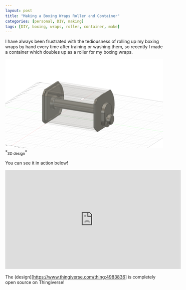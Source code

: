 ```yaml
---
layout: post
title: "Making a Boxing Wraps Roller and Container"
categories: [personal, DIY, making]
tags: [DIY, boxing, wraps, roller, container, make]
---
```


I have always been frustrated with the tediousness of rolling up my boxing wraps by hand every time after training or washing them, so recently I made a container which doubles up as a roller for my boxing wraps.

<img src="/assets/images/boxing_wraps_roller.png" class="thumbnail">
*<sub>3D design</sub>*

You can see it in action below!

<iframe width="560" height="315" src="https://www.youtube.com/embed/Mw87FiAJG_8" frameborder="0" allowfullscreen></iframe>

The (design)[https://www.thingiverse.com/thing:4983836] is completely open source on Thingiverse!